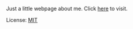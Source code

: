 Just a little webpage about me. Click [here](https://mrpandey.com/) to visit.

License: [MIT](https://github.com/mrpandey/me/blob/master/LICENSE)